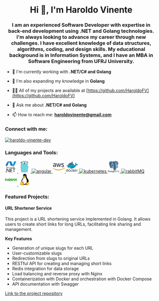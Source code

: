 <h1 align="center">Hi 👋, I'm Haroldo Vinente</h1>
<h3 align="center">I am an experienced Software Developer with expertise in back-end development using .NET and Golang technologies. I'm always looking to advance my career through new challenges. I have excellent knowledge of data structures, algorithms, coding, and design skills. My educational background is in Information Systems, and I have an MBA in Software Engineering from UFRJ University.</h3>

- 🔭 I'm currently working with **.NET/C# and Golang**

- 🌱 I'm also expanding my knowledge in **Golang**

- 👨‍💻 All of my projects are available at [https://github.com/HaroldoFV](https://github.com/HaroldoFV)

- 💬 Ask me about **.NET/C# and Golang**

- 📫 How to reach me: **haroldovinente@gmail.com**

<h3 align="left">Connect with me:</h3>
<p align="left">
<a href="https://linkedin.com/in/haroldo-vinente-dev" target="blank"><img align="center" src="https://raw.githubusercontent.com/rahuldkjain/github-profile-readme-generator/master/src/images/icons/Social/linked-in-alt.svg" alt="haroldo-vinente-dev" height="30" width="40" /></a>
</p>

<h3 align="left">Languages and Tools:</h3>
<p align="left">
  <a href="https://dotnet.microsoft.com/" target="_blank" rel="noreferrer"> <img src="https://raw.githubusercontent.com/devicons/devicon/master/icons/dot-net/dot-net-original-wordmark.svg" alt="dotnet" width="40" height="40"/> </a>
  <a href="https://golang.org" target="_blank" rel="noreferrer"> <img src="https://raw.githubusercontent.com/devicons/devicon/master/icons/go/go-original.svg" alt="go" width="40" height="40"/> </a>
  <a href="https://angular.io" target="_blank" rel="noreferrer"> <img src="https://angular.io/assets/images/logos/angular/angular.svg" alt="angular" width="40" height="40"/> </a>
  <a href="https://aws.amazon.com" target="_blank" rel="noreferrer"> <img src="https://raw.githubusercontent.com/devicons/devicon/master/icons/amazonwebservices/amazonwebservices-original-wordmark.svg" alt="aws" width="40" height="40"/> </a>
  <a href="https://www.docker.com/" target="_blank" rel="noreferrer"> <img src="https://raw.githubusercontent.com/devicons/devicon/master/icons/docker/docker-original-wordmark.svg" alt="docker" width="40" height="40"/> </a>
  <a href="https://kubernetes.io" target="_blank" rel="noreferrer"> <img src="https://www.vectorlogo.zone/logos/kubernetes/kubernetes-icon.svg" alt="kubernetes" width="40" height="40"/> </a>
  <a href="https://www.postgresql.org" target="_blank" rel="noreferrer"> <img src="https://raw.githubusercontent.com/devicons/devicon/master/icons/postgresql/postgresql-original-wordmark.svg" alt="postgresql" width="40" height="40"/> </a>
  <a href="https://www.rabbitmq.com" target="_blank" rel="noreferrer"> <img src="https://www.vectorlogo.zone/logos/rabbitmq/rabbitmq-icon.svg" alt="rabbitMQ" width="40" height="40"/> </a>
  <a href="https://www.nginx.com" target="_blank" rel="noreferrer"> <img src="https://raw.githubusercontent.com/devicons/devicon/master/icons/nginx/nginx-original.svg" alt="nginx" width="40" height="40"/> </a>
   <a href="https://www.linux.org/" target="_blank" rel="noreferrer"> <img src="https://raw.githubusercontent.com/devicons/devicon/master/icons/linux/linux-original.svg" alt="linux" width="40" height="40"/> </a>
</p>

<h3 align="left">Featured Projects:</h3>

<h4>URL Shortener Service</h4>

This project is a URL shortening service implemented in Golang. It allows users to create short links for long URLs, facilitating link sharing and management.

**Key Features**
- Generation of unique slugs for each URL
- User-customizable slugs
- Redirection from slugs to original URLs
- RESTful API for creating and managing short links
- Redis integration for data storage
- Load balancing and reverse proxy with Nginx
- Containerization with Docker and orchestration with Docker Compose
- API documentation with Swagger
  
[Link to the project repository](https://github.com/HaroldoFV/URLShortener)
